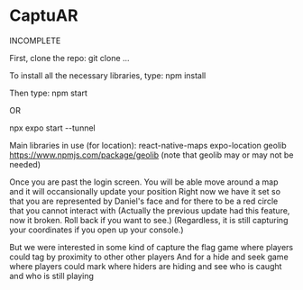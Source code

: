 # CaptuAR

INCOMPLETE

First, clone the repo:
git clone ...

To install all the necessary libraries, type:
npm install

Then type:
npm start

OR

npx expo start --tunnel


Main libraries in use (for location):
react-native-maps
expo-location
geolib https://www.npmjs.com/package/geolib
(note that geolib may or may not be needed)

Once you are past the login screen. You will be able move around a map and it will occansionally update your position
Right now we have it set so that you are represented by Daniel's face and for there to be a red circle that you cannot interact with
(Actually the previous update had this feature, now it broken. Roll back if you want to see.)
(Regardless, it is still capturing your coordinates if you open up your console.)

But we were interested in some kind of capture the flag game where players could tag by proximity to other other players
And for a hide and seek game where players could mark where hiders are hiding and see who is caught and who is still playing